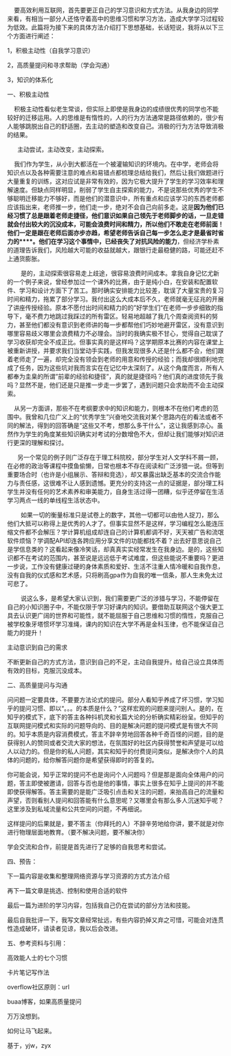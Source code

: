     要高效利用互联网，首先要更正自己的学习意识和方式方法。从我身边的同学来看，有相当一部分人还恪守着高中的思维习惯和学习方法，造成大学学习过程较为低效。此篇将为接下来的具体方法介绍打下思想基础，长话短说，我将从以下三个方面进行阐述：

1，积极主动性（自我学习意识）

2，高质量提问和寻求帮助（学会沟通）

3，知识的体系化  

  

一、积极主动性

    积极主动性看似老生常谈，但实际上即使是我身边的成绩很优秀的同学也不能较好的迁移运用。人的思维是有惰性的，人的行为方法通常是路径依赖的，很少有人能够跳脱出自己的舒适圈，去主动的塑造和改变自己。消极的行为方法导致消极的结果。

      主动尝试，主动改变，主动探索。

    我们作为学生，从小到大都活在一个被灌输知识的环境内。在中学，老师会将知识点以及各种需要注意的难点和易错点都梳理总结给我们，然后让我们做题进行大量重复的训练，这对应试是非常有效的，因为它极大提升了学生的学习效率和理解速度。但缺点同样明显，削弱了学生自主探索的能力，不是说那些优秀的学生不够聪明迁移能力不够好，而是他们的潜意识中，所有重点和应该学习的东西老师都应该指出来，老师推一步，他们走一步，绝对不会自己向前多走。这是**因为他们已经习惯了总是跟着老师走捷径，他们意识如果自己领先于老师脚步的话，一旦走错就会付出较大的沉没成本，可能会浪费时间和精力，所以他们不敢走在老师前面！他们一定是跟在老师后面亦步亦趋，希望老师告诉自己每一步怎么走才是最省时省力的****。他们在学习这个事情中，已经丧失了对抗风险的能力**，但经济学朴素的道理告诉我们，风险越大可能的收益就越大，跟银行走最稳健的路，可能还赶不上通货膨胀。

        是的，主动探索很容易走上歧途，很容易浪费时间成本。拿我自身记忆尤新的一个例子来说，曾经参加过一个课外的比赛，由于是纯小白，在安装和配置软件、学习和设计方面下了苦工。那时确实安排能力比较差，耽误了大量宝贵的复习时间和精力，拖累了部分学习。我付出这么大成本后不久，老师就毫无征兆的开展了讲座传授经验。原本不愿付出时间和精力的的”好学生们“在老师一步步细致的指导下，毫不费力地跳过我踩过的所有雷区。轻易地超越了我几个周查阅资料的努力，甚至他们都没有意识到老师讲的每一步都帮他们巧妙地避开雷区，没有意识到哪里容易歧义哪里会浪费精力不必理会。当时的我确实极不甘心，觉得自己耽误了学习收获却完全不成正比。但事实真的是这样吗？这学期原本比赛的内容在课堂上被重新讲授，并要求我们当堂动手实践，但我发现很多人还是什么都不会，他们跟着老师走了一遍，却完全没有领会到老师的用意和传授的经验；而我却很顺利地完成了任务，因为这些坑对我而言实在在记忆中太深刻了。从这个角度而言，所有人都奉为圭臬的所谓”前辈的经验和捷径”，真的就是捷径吗？他们真的进度领先于我吗？显然不是，他们还是只是推一步走一步罢了，遇到问题只会求助而不会主动探索。  

    从另一方面讲，那些不在考纲要求中的知识和能力，则根本不在他们考虑的范围中。我曾和几位广义上的“优秀学生”兴奋地交流我对某个思路内在的看法或者不同的解法，得到的回答确是“这些又不考，想那么多干什么”，这让我感到凉心。虽然作为学生的角度某些知识确实对考试的分数增色不大，但却让我们能够对知识进行更深的理解和探讨。

      另一个常见的例子则广泛存在于理工科院校，部分学生对人文学科不屑一顾，在必修的政治等课程中摸鱼偷懒，日常也根本不存在阅读和广泛涉猎一说。但等到重要场合时（也许是小组展示、答辩和竞选），却又暴露出缺乏基本的交流合作能力与责任感，这很难不让人感到遗憾。更充分的支持这一点的证据是，部分理工科学生并没有任何的艺术素养和审美能力，自身生活过得一团糟，似乎还停留在生活学习两点一线的单线程生活状态中。

        如果一切的衡量标准只是试卷上的数字，其他一切都可以由他人捉刀，那么他们大抵可以称得上是优秀的人才了。但事实显然不是这样，学习编程怎么能连压缩文件都不会解压？学计算机组成却连自己的计算机都调不好，天天被广告和流氓软件烦恼？学调配API却连各跨应用分享文件的功能都找不着？出去好意思说自己是学信息类的？这看起来像冷笑话，却真真实实经常发生在我身边。是的，这些知识都不在考试的范围内，甚至说是远远低于考试难度，但这些能说不重要吗？更进一步说，工作没有健康过硬的身体素质和爱好、生活不注重人情冷暖和自我作息，没有自我的仪式感和艺术感，只将刷高gpa作为自我的唯一信条，那人生未免太过可悲了。

        说这么多，是希望大家认识到，我们需要更广泛的涉猎与学习，不能停留在自己的小知识圈子中，不能仅限于学习好课内的知识。要借助互联网这个强大更工具去认识更广阔的世界和可能性，就不能屈服于自己思维和习惯的惰性，克服自己被学校象牙塔惯坏学习准绳，课内的知识在大学不再是金科玉律，也不能保证自己能力的提升！  

主动意识到自己的需求

不断更新自己的方式方法，意识到自己的不足，主动自我提升。给自己设立具体而有效的目标，克服沉没成本。

  

  

二、高质量提问与沟通

问问题一定要具体，不要要方法论式的提问。部分人看知乎养成了坏习惯，学习知乎的提问习惯、即以“。。。的本质是什么？”这样宏观的问题来提问别人。是的，在知乎的模式下，底下的答主各种抖机灵和长篇大论的分析确实精彩纷呈。但知乎的互联网提问模式和实际的问题导向的、目的是解决问题的提问模式是有很大不同的。知乎本质是内容消费模式，答主不辞辛劳地回答各种千奇百怪的问题，目的是获得别人的赞同或者交流大家的想法，在氛围好的社区内获得赞誉和声望是可以给人以动力的。但是你的私人问题，其实和知乎的付费提问类似，是解决你个人的具体的问题的，给你解答问题你是希望获得即时的答复的。

你可能会说，知乎正常的提问不也是询问个人问题吗？但是那是面向全体用户的问题，答主即使被邀请，回答与否也是他的事情，事实上很多在知乎上提问的并不能即使获得解答。答主需要的是能广泛吸引点击和关注的问题，来抬高自己的流量和声望，否则看别人提问和回答能有什么意思呢？又哪里会有那么多人沉迷知乎呢？这里涉及到私域流量和公共空间的问题，不再细说。

这样提问的后果就是，要不答主（你拜托的人）不辞辛劳地给你讲，要不就是对你进行物理层面地教育。（要不解决问题，要不解决你）  

  

学会交流和合作，前提是首先进行了足够的自我思考和尝试。  

  

四、预告：

下一篇内容是收集和整理网络资源与学习资源的方式方法介绍

再下一篇文章是挑选、控制和使用合适的软件

最后一篇为进阶的学习内容，包括我自己仍在尝试的部分方法和技能。  

最后自我批评一下，我写文章经常扯远，有些内容扔掉又弃之可惜，可能会对连贯性造成破环，请读者见谅，我以后会改进。  

五、参考资料与引用：

高效能人士的七个习惯

卡片笔记写作法

overflow社区原则：url

buaa博客，如果高质量提问

万万没想到。

如何让马飞起来。

基于，yjw，zyx